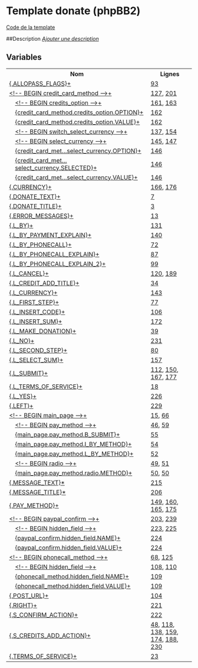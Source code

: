 # Template donate (phpBB2)

[Code de la template](../../subsilver/donate.tpl)

##Description
[*Ajouter une description*](https://fa-tvars.appspot.com/tpl/subsilver/donate)

## Variables

<table><tr><th colspan=4>Nom</th><th>Lignes</th></tr><tr><td colspan=4><a href="https://github.com/Etana/template.list/blob/master/var/ALLOPASS_FLAGS.md#readme">{.ALLOPASS_FLAGS}</a><a href="https://fa-tvars.appspot.com/var/ALLOPASS_FLAGS">+</a></td><td><a href="../tpl/src/subsilver/donate.tpl#L93">93</a></td></tr><tr><td colspan=4><a href="https://github.com/Etana/template.list/blob/master/var/credit_card_method.md#readme">&lt;!-- BEGIN credit_card_method --&gt;</a><a href="https://fa-tvars.appspot.com/var/credit_card_method">+</a></td><td><a href="../tpl/src/subsilver/donate.tpl#L127">127</a>, <a href="../tpl/src/subsilver/donate.tpl#L201">201</a></td></tr><tr><td colspan=1></td><td colspan=3><a href="https://github.com/Etana/template.list/blob/master/var/credit_card_method.credits_option.md#readme">&lt;!-- BEGIN credits_option --&gt;</a><a href="https://fa-tvars.appspot.com/var/credit_card_method.credits_option">+</a></td><td><a href="../tpl/src/subsilver/donate.tpl#L161">161</a>, <a href="../tpl/src/subsilver/donate.tpl#L163">163</a></td></tr><tr><td colspan=2></td><td colspan=2><a href="https://github.com/Etana/template.list/blob/master/var/credit_card_method.credits_option.OPTION.md#readme">{credit_card_method.credits_option.OPTION}</a><a href="https://fa-tvars.appspot.com/var/credit_card_method.credits_option.OPTION">+</a></td><td><a href="../tpl/src/subsilver/donate.tpl#L162">162</a></td></tr><tr><td colspan=2></td><td colspan=2><a href="https://github.com/Etana/template.list/blob/master/var/credit_card_method.credits_option.VALUE.md#readme">{credit_card_method.credits_option.VALUE}</a><a href="https://fa-tvars.appspot.com/var/credit_card_method.credits_option.VALUE">+</a></td><td><a href="../tpl/src/subsilver/donate.tpl#L162">162</a></td></tr><tr><td colspan=1></td><td colspan=3><a href="https://github.com/Etana/template.list/blob/master/var/credit_card_method.switch_select_currency.md#readme">&lt;!-- BEGIN switch_select_currency --&gt;</a><a href="https://fa-tvars.appspot.com/var/credit_card_method.switch_select_currency">+</a></td><td><a href="../tpl/src/subsilver/donate.tpl#L137">137</a>, <a href="../tpl/src/subsilver/donate.tpl#L154">154</a></td></tr><tr><td colspan=2></td><td colspan=2><a href="https://github.com/Etana/template.list/blob/master/var/credit_card_method.switch_select_currency.select_currency.md#readme">&lt;!-- BEGIN select_currency --&gt;</a><a href="https://fa-tvars.appspot.com/var/credit_card_method.switch_select_currency.select_currency">+</a></td><td><a href="../tpl/src/subsilver/donate.tpl#L145">145</a>, <a href="../tpl/src/subsilver/donate.tpl#L147">147</a></td></tr><tr><td colspan=3></td><td colspan=1><a href="https://github.com/Etana/template.list/blob/master/var/credit_card_method.switch_select_currency.select_currency.OPTION.md#readme">{credit_card_met&hellip;select_currency.OPTION}</a><a href="https://fa-tvars.appspot.com/var/credit_card_method.switch_select_currency.select_currency.OPTION">+</a></td><td><a href="../tpl/src/subsilver/donate.tpl#L146">146</a></td></tr><tr><td colspan=3></td><td colspan=1><a href="https://github.com/Etana/template.list/blob/master/var/credit_card_method.switch_select_currency.select_currency.SELECTED.md#readme">{credit_card_met&hellip;select_currency.SELECTED}</a><a href="https://fa-tvars.appspot.com/var/credit_card_method.switch_select_currency.select_currency.SELECTED">+</a></td><td><a href="../tpl/src/subsilver/donate.tpl#L146">146</a></td></tr><tr><td colspan=3></td><td colspan=1><a href="https://github.com/Etana/template.list/blob/master/var/credit_card_method.switch_select_currency.select_currency.VALUE.md#readme">{credit_card_met&hellip;select_currency.VALUE}</a><a href="https://fa-tvars.appspot.com/var/credit_card_method.switch_select_currency.select_currency.VALUE">+</a></td><td><a href="../tpl/src/subsilver/donate.tpl#L146">146</a></td></tr><tr><td colspan=4><a href="https://github.com/Etana/template.list/blob/master/var/CURRENCY.md#readme">{.CURRENCY}</a><a href="https://fa-tvars.appspot.com/var/CURRENCY">+</a></td><td><a href="../tpl/src/subsilver/donate.tpl#L166">166</a>, <a href="../tpl/src/subsilver/donate.tpl#L176">176</a></td></tr><tr><td colspan=4><a href="https://github.com/Etana/template.list/blob/master/var/DONATE_TEXT.md#readme">{.DONATE_TEXT}</a><a href="https://fa-tvars.appspot.com/var/DONATE_TEXT">+</a></td><td><a href="../tpl/src/subsilver/donate.tpl#L7">7</a></td></tr><tr><td colspan=4><a href="https://github.com/Etana/template.list/blob/master/var/DONATE_TITLE.md#readme">{.DONATE_TITLE}</a><a href="https://fa-tvars.appspot.com/var/DONATE_TITLE">+</a></td><td><a href="../tpl/src/subsilver/donate.tpl#L3">3</a></td></tr><tr><td colspan=4><a href="https://github.com/Etana/template.list/blob/master/var/ERROR_MESSAGES.md#readme">{.ERROR_MESSAGES}</a><a href="https://fa-tvars.appspot.com/var/ERROR_MESSAGES">+</a></td><td><a href="../tpl/src/subsilver/donate.tpl#L13">13</a></td></tr><tr><td colspan=4><a href="https://github.com/Etana/template.list/blob/master/var/L_BY.md#readme">{.L_BY}</a><a href="https://fa-tvars.appspot.com/var/L_BY">+</a></td><td><a href="../tpl/src/subsilver/donate.tpl#L131">131</a></td></tr><tr><td colspan=4><a href="https://github.com/Etana/template.list/blob/master/var/L_BY_PAYMENT_EXPLAIN.md#readme">{.L_BY_PAYMENT_EXPLAIN}</a><a href="https://fa-tvars.appspot.com/var/L_BY_PAYMENT_EXPLAIN">+</a></td><td><a href="../tpl/src/subsilver/donate.tpl#L140">140</a></td></tr><tr><td colspan=4><a href="https://github.com/Etana/template.list/blob/master/var/L_BY_PHONECALL.md#readme">{.L_BY_PHONECALL}</a><a href="https://fa-tvars.appspot.com/var/L_BY_PHONECALL">+</a></td><td><a href="../tpl/src/subsilver/donate.tpl#L72">72</a></td></tr><tr><td colspan=4><a href="https://github.com/Etana/template.list/blob/master/var/L_BY_PHONECALL_EXPLAIN.md#readme">{.L_BY_PHONECALL_EXPLAIN}</a><a href="https://fa-tvars.appspot.com/var/L_BY_PHONECALL_EXPLAIN">+</a></td><td><a href="../tpl/src/subsilver/donate.tpl#L87">87</a></td></tr><tr><td colspan=4><a href="https://github.com/Etana/template.list/blob/master/var/L_BY_PHONECALL_EXPLAIN_2.md#readme">{.L_BY_PHONECALL_EXPLAIN_2}</a><a href="https://fa-tvars.appspot.com/var/L_BY_PHONECALL_EXPLAIN_2">+</a></td><td><a href="../tpl/src/subsilver/donate.tpl#L99">99</a></td></tr><tr><td colspan=4><a href="https://github.com/Etana/template.list/blob/master/var/L_CANCEL.md#readme">{.L_CANCEL}</a><a href="https://fa-tvars.appspot.com/var/L_CANCEL">+</a></td><td><a href="../tpl/src/subsilver/donate.tpl#L120">120</a>, <a href="../tpl/src/subsilver/donate.tpl#L189">189</a></td></tr><tr><td colspan=4><a href="https://github.com/Etana/template.list/blob/master/var/L_CREDIT_ADD_TITLE.md#readme">{.L_CREDIT_ADD_TITLE}</a><a href="https://fa-tvars.appspot.com/var/L_CREDIT_ADD_TITLE">+</a></td><td><a href="../tpl/src/subsilver/donate.tpl#L34">34</a></td></tr><tr><td colspan=4><a href="https://github.com/Etana/template.list/blob/master/var/L_CURRENCY.md#readme">{.L_CURRENCY}</a><a href="https://fa-tvars.appspot.com/var/L_CURRENCY">+</a></td><td><a href="../tpl/src/subsilver/donate.tpl#L143">143</a></td></tr><tr><td colspan=4><a href="https://github.com/Etana/template.list/blob/master/var/L_FIRST_STEP.md#readme">{.L_FIRST_STEP}</a><a href="https://fa-tvars.appspot.com/var/L_FIRST_STEP">+</a></td><td><a href="../tpl/src/subsilver/donate.tpl#L77">77</a></td></tr><tr><td colspan=4><a href="https://github.com/Etana/template.list/blob/master/var/L_INSERT_CODE.md#readme">{.L_INSERT_CODE}</a><a href="https://fa-tvars.appspot.com/var/L_INSERT_CODE">+</a></td><td><a href="../tpl/src/subsilver/donate.tpl#L106">106</a></td></tr><tr><td colspan=4><a href="https://github.com/Etana/template.list/blob/master/var/L_INSERT_SUM.md#readme">{.L_INSERT_SUM}</a><a href="https://fa-tvars.appspot.com/var/L_INSERT_SUM">+</a></td><td><a href="../tpl/src/subsilver/donate.tpl#L172">172</a></td></tr><tr><td colspan=4><a href="https://github.com/Etana/template.list/blob/master/var/L_MAKE_DONATION.md#readme">{.L_MAKE_DONATION}</a><a href="https://fa-tvars.appspot.com/var/L_MAKE_DONATION">+</a></td><td><a href="../tpl/src/subsilver/donate.tpl#L39">39</a></td></tr><tr><td colspan=4><a href="https://github.com/Etana/template.list/blob/master/var/L_NO.md#readme">{.L_NO}</a><a href="https://fa-tvars.appspot.com/var/L_NO">+</a></td><td><a href="../tpl/src/subsilver/donate.tpl#L231">231</a></td></tr><tr><td colspan=4><a href="https://github.com/Etana/template.list/blob/master/var/L_SECOND_STEP.md#readme">{.L_SECOND_STEP}</a><a href="https://fa-tvars.appspot.com/var/L_SECOND_STEP">+</a></td><td><a href="../tpl/src/subsilver/donate.tpl#L80">80</a></td></tr><tr><td colspan=4><a href="https://github.com/Etana/template.list/blob/master/var/L_SELECT_SUM.md#readme">{.L_SELECT_SUM}</a><a href="https://fa-tvars.appspot.com/var/L_SELECT_SUM">+</a></td><td><a href="../tpl/src/subsilver/donate.tpl#L157">157</a></td></tr><tr><td colspan=4><a href="https://github.com/Etana/template.list/blob/master/var/L_SUBMIT.md#readme">{.L_SUBMIT}</a><a href="https://fa-tvars.appspot.com/var/L_SUBMIT">+</a></td><td><a href="../tpl/src/subsilver/donate.tpl#L112">112</a>, <a href="../tpl/src/subsilver/donate.tpl#L150">150</a>, <a href="../tpl/src/subsilver/donate.tpl#L167">167</a>, <a href="../tpl/src/subsilver/donate.tpl#L177">177</a></td></tr><tr><td colspan=4><a href="https://github.com/Etana/template.list/blob/master/var/L_TERMS_OF_SERVICE.md#readme">{.L_TERMS_OF_SERVICE}</a><a href="https://fa-tvars.appspot.com/var/L_TERMS_OF_SERVICE">+</a></td><td><a href="../tpl/src/subsilver/donate.tpl#L18">18</a></td></tr><tr><td colspan=4><a href="https://github.com/Etana/template.list/blob/master/var/L_YES.md#readme">{.L_YES}</a><a href="https://fa-tvars.appspot.com/var/L_YES">+</a></td><td><a href="../tpl/src/subsilver/donate.tpl#L226">226</a></td></tr><tr><td colspan=4><a href="https://github.com/Etana/template.list/blob/master/var/LEFT.md#readme">{.LEFT}</a><a href="https://fa-tvars.appspot.com/var/LEFT">+</a></td><td><a href="../tpl/src/subsilver/donate.tpl#L229">229</a></td></tr><tr><td colspan=4><a href="https://github.com/Etana/template.list/blob/master/var/main_page.md#readme">&lt;!-- BEGIN main_page --&gt;</a><a href="https://fa-tvars.appspot.com/var/main_page">+</a></td><td><a href="../tpl/src/subsilver/donate.tpl#L15">15</a>, <a href="../tpl/src/subsilver/donate.tpl#L66">66</a></td></tr><tr><td colspan=1></td><td colspan=3><a href="https://github.com/Etana/template.list/blob/master/var/main_page.pay_method.md#readme">&lt;!-- BEGIN pay_method --&gt;</a><a href="https://fa-tvars.appspot.com/var/main_page.pay_method">+</a></td><td><a href="../tpl/src/subsilver/donate.tpl#L46">46</a>, <a href="../tpl/src/subsilver/donate.tpl#L59">59</a></td></tr><tr><td colspan=2></td><td colspan=2><a href="https://github.com/Etana/template.list/blob/master/var/main_page.pay_method.B_SUBMIT.md#readme">{main_page.pay_method.B_SUBMIT}</a><a href="https://fa-tvars.appspot.com/var/main_page.pay_method.B_SUBMIT">+</a></td><td><a href="../tpl/src/subsilver/donate.tpl#L55">55</a></td></tr><tr><td colspan=2></td><td colspan=2><a href="https://github.com/Etana/template.list/blob/master/var/main_page.pay_method.I_BY_METHOD.md#readme">{main_page.pay_method.I_BY_METHOD}</a><a href="https://fa-tvars.appspot.com/var/main_page.pay_method.I_BY_METHOD">+</a></td><td><a href="../tpl/src/subsilver/donate.tpl#L54">54</a></td></tr><tr><td colspan=2></td><td colspan=2><a href="https://github.com/Etana/template.list/blob/master/var/main_page.pay_method.L_BY_METHOD.md#readme">{main_page.pay_method.L_BY_METHOD}</a><a href="https://fa-tvars.appspot.com/var/main_page.pay_method.L_BY_METHOD">+</a></td><td><a href="../tpl/src/subsilver/donate.tpl#L52">52</a></td></tr><tr><td colspan=2></td><td colspan=2><a href="https://github.com/Etana/template.list/blob/master/var/main_page.pay_method.radio.md#readme">&lt;!-- BEGIN radio --&gt;</a><a href="https://fa-tvars.appspot.com/var/main_page.pay_method.radio">+</a></td><td><a href="../tpl/src/subsilver/donate.tpl#L49">49</a>, <a href="../tpl/src/subsilver/donate.tpl#L51">51</a></td></tr><tr><td colspan=3></td><td colspan=1><a href="https://github.com/Etana/template.list/blob/master/var/main_page.pay_method.radio.METHOD.md#readme">{main_page.pay_method.radio.METHOD}</a><a href="https://fa-tvars.appspot.com/var/main_page.pay_method.radio.METHOD">+</a></td><td><a href="../tpl/src/subsilver/donate.tpl#L50">50</a>, <a href="../tpl/src/subsilver/donate.tpl#L50">50</a></td></tr><tr><td colspan=4><a href="https://github.com/Etana/template.list/blob/master/var/MESSAGE_TEXT.md#readme">{.MESSAGE_TEXT}</a><a href="https://fa-tvars.appspot.com/var/MESSAGE_TEXT">*</a></td><td><a href="../tpl/src/subsilver/donate.tpl#L215">215</a></td></tr><tr><td colspan=4><a href="https://github.com/Etana/template.list/blob/master/var/MESSAGE_TITLE.md#readme">{.MESSAGE_TITLE}</a><a href="https://fa-tvars.appspot.com/var/MESSAGE_TITLE">*</a></td><td><a href="../tpl/src/subsilver/donate.tpl#L206">206</a></td></tr><tr><td colspan=4><a href="https://github.com/Etana/template.list/blob/master/var/PAY_METHOD.md#readme">{.PAY_METHOD}</a><a href="https://fa-tvars.appspot.com/var/PAY_METHOD">+</a></td><td><a href="../tpl/src/subsilver/donate.tpl#L149">149</a>, <a href="../tpl/src/subsilver/donate.tpl#L160">160</a>, <a href="../tpl/src/subsilver/donate.tpl#L165">165</a>, <a href="../tpl/src/subsilver/donate.tpl#L175">175</a></td></tr><tr><td colspan=4><a href="https://github.com/Etana/template.list/blob/master/var/paypal_confirm.md#readme">&lt;!-- BEGIN paypal_confirm --&gt;</a><a href="https://fa-tvars.appspot.com/var/paypal_confirm">+</a></td><td><a href="../tpl/src/subsilver/donate.tpl#L203">203</a>, <a href="../tpl/src/subsilver/donate.tpl#L239">239</a></td></tr><tr><td colspan=1></td><td colspan=3><a href="https://github.com/Etana/template.list/blob/master/var/paypal_confirm.hidden_field.md#readme">&lt;!-- BEGIN hidden_field --&gt;</a><a href="https://fa-tvars.appspot.com/var/paypal_confirm.hidden_field">+</a></td><td><a href="../tpl/src/subsilver/donate.tpl#L223">223</a>, <a href="../tpl/src/subsilver/donate.tpl#L225">225</a></td></tr><tr><td colspan=2></td><td colspan=2><a href="https://github.com/Etana/template.list/blob/master/var/paypal_confirm.hidden_field.NAME.md#readme">{paypal_confirm.hidden_field.NAME}</a><a href="https://fa-tvars.appspot.com/var/paypal_confirm.hidden_field.NAME">+</a></td><td><a href="../tpl/src/subsilver/donate.tpl#L224">224</a></td></tr><tr><td colspan=2></td><td colspan=2><a href="https://github.com/Etana/template.list/blob/master/var/paypal_confirm.hidden_field.VALUE.md#readme">{paypal_confirm.hidden_field.VALUE}</a><a href="https://fa-tvars.appspot.com/var/paypal_confirm.hidden_field.VALUE">+</a></td><td><a href="../tpl/src/subsilver/donate.tpl#L224">224</a></td></tr><tr><td colspan=4><a href="https://github.com/Etana/template.list/blob/master/var/phonecall_method.md#readme">&lt;!-- BEGIN phonecall_method --&gt;</a><a href="https://fa-tvars.appspot.com/var/phonecall_method">+</a></td><td><a href="../tpl/src/subsilver/donate.tpl#L68">68</a>, <a href="../tpl/src/subsilver/donate.tpl#L125">125</a></td></tr><tr><td colspan=1></td><td colspan=3><a href="https://github.com/Etana/template.list/blob/master/var/phonecall_method.hidden_field.md#readme">&lt;!-- BEGIN hidden_field --&gt;</a><a href="https://fa-tvars.appspot.com/var/phonecall_method.hidden_field">+</a></td><td><a href="../tpl/src/subsilver/donate.tpl#L108">108</a>, <a href="../tpl/src/subsilver/donate.tpl#L110">110</a></td></tr><tr><td colspan=2></td><td colspan=2><a href="https://github.com/Etana/template.list/blob/master/var/phonecall_method.hidden_field.NAME.md#readme">{phonecall_method.hidden_field.NAME}</a><a href="https://fa-tvars.appspot.com/var/phonecall_method.hidden_field.NAME">+</a></td><td><a href="../tpl/src/subsilver/donate.tpl#L109">109</a></td></tr><tr><td colspan=2></td><td colspan=2><a href="https://github.com/Etana/template.list/blob/master/var/phonecall_method.hidden_field.VALUE.md#readme">{phonecall_method.hidden_field.VALUE}</a><a href="https://fa-tvars.appspot.com/var/phonecall_method.hidden_field.VALUE">+</a></td><td><a href="../tpl/src/subsilver/donate.tpl#L109">109</a></td></tr><tr><td colspan=4><a href="https://github.com/Etana/template.list/blob/master/var/POST_URL.md#readme">{.POST_URL}</a><a href="https://fa-tvars.appspot.com/var/POST_URL">+</a></td><td><a href="../tpl/src/subsilver/donate.tpl#L104">104</a></td></tr><tr><td colspan=4><a href="https://github.com/Etana/template.list/blob/master/var/RIGHT.md#readme">{.RIGHT}</a><a href="https://fa-tvars.appspot.com/var/RIGHT">+</a></td><td><a href="../tpl/src/subsilver/donate.tpl#L221">221</a></td></tr><tr><td colspan=4><a href="https://github.com/Etana/template.list/blob/master/var/S_CONFIRM_ACTION.md#readme">{.S_CONFIRM_ACTION}</a><a href="https://fa-tvars.appspot.com/var/S_CONFIRM_ACTION">+</a></td><td><a href="../tpl/src/subsilver/donate.tpl#L222">222</a></td></tr><tr><td colspan=4><a href="https://github.com/Etana/template.list/blob/master/var/S_CREDITS_ADD_ACTION.md#readme">{.S_CREDITS_ADD_ACTION}</a><a href="https://fa-tvars.appspot.com/var/S_CREDITS_ADD_ACTION">+</a></td><td><a href="../tpl/src/subsilver/donate.tpl#L48">48</a>, <a href="../tpl/src/subsilver/donate.tpl#L118">118</a>, <a href="../tpl/src/subsilver/donate.tpl#L138">138</a>, <a href="../tpl/src/subsilver/donate.tpl#L159">159</a>, <a href="../tpl/src/subsilver/donate.tpl#L174">174</a>, <a href="../tpl/src/subsilver/donate.tpl#L188">188</a>, <a href="../tpl/src/subsilver/donate.tpl#L230">230</a></td></tr><tr><td colspan=4><a href="https://github.com/Etana/template.list/blob/master/var/TERMS_OF_SERVICE.md#readme">{.TERMS_OF_SERVICE}</a><a href="https://fa-tvars.appspot.com/var/TERMS_OF_SERVICE">+</a></td><td><a href="../tpl/src/subsilver/donate.tpl#L23">23</a></td></tr></table>